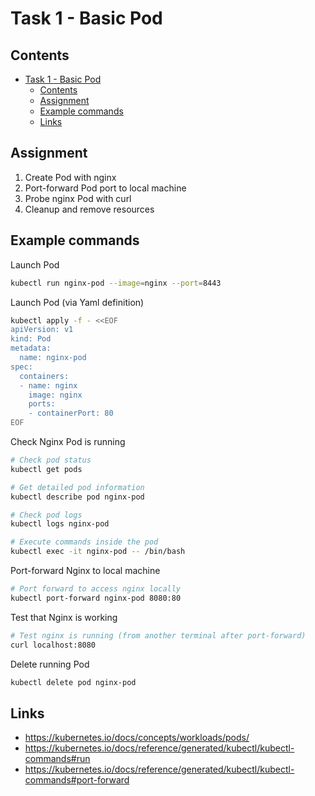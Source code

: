 # Task 1 - Basic Pod

## Contents

- [Task 1 - Basic Pod](#task-1---basic-pod)
  - [Contents](#contents)
  - [Assignment](#assignment)
  - [Example commands](#example-commands)
  - [Links](#links)

## Assignment

1. Create Pod with nginx
2. Port-forward Pod port to local machine
3. Probe nginx Pod with curl
4. Cleanup and remove resources

## Example commands

Launch Pod

```bash
kubectl run nginx-pod --image=nginx --port=8443
```

Launch Pod (via Yaml definition)

```bash
kubectl apply -f - <<EOF
apiVersion: v1
kind: Pod
metadata:
  name: nginx-pod
spec:
  containers:
  - name: nginx
    image: nginx
    ports:
    - containerPort: 80
EOF
```

Check Nginx Pod is running

```bash
# Check pod status
kubectl get pods

# Get detailed pod information
kubectl describe pod nginx-pod

# Check pod logs
kubectl logs nginx-pod

# Execute commands inside the pod
kubectl exec -it nginx-pod -- /bin/bash
```

Port-forward Nginx to local machine

```bash
# Port forward to access nginx locally
kubectl port-forward nginx-pod 8080:80
```

Test that Nginx is working

```bash
# Test nginx is running (from another terminal after port-forward)
curl localhost:8080
```

Delete running Pod

```bash
kubectl delete pod nginx-pod
```

## Links

- https://kubernetes.io/docs/concepts/workloads/pods/
- https://kubernetes.io/docs/reference/generated/kubectl/kubectl-commands#run
- https://kubernetes.io/docs/reference/generated/kubectl/kubectl-commands#port-forward

